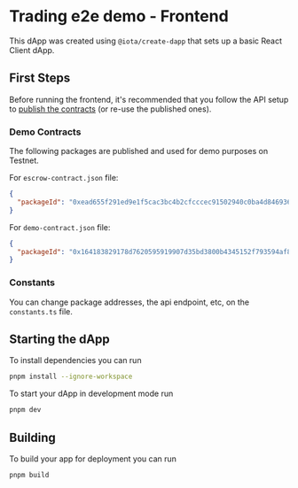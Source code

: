 # Trading e2e demo - Frontend

This dApp was created using `@iota/create-dapp` that sets up a basic React
Client dApp.

## First Steps

Before running the frontend, it's recommended that you follow the API setup to
[publish the contracts](../api/README.md) (or re-use the published ones).

### Demo Contracts

The following packages are published and used for demo purposes on Testnet.

For `escrow-contract.json` file:

```json
{
  "packageId": "0xead655f291ed9e1f5cac3bc4b2cfcccec91502940c0ba4d846936268964524c9"
}
```

For `demo-contract.json` file:

```json
{
  "packageId": "0x164183829178d7620595919907d35bd3800b4345152f793594af8b2ba252d58a"
}
```

### Constants

You can change package addresses, the api endpoint, etc, on the `constants.ts`
file.

## Starting the dApp

To install dependencies you can run

```bash
pnpm install --ignore-workspace
```

To start your dApp in development mode run

```bash
pnpm dev
```

## Building

To build your app for deployment you can run

```bash
pnpm build
```
